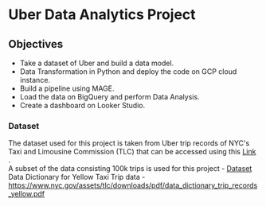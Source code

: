 # Uber Data Analytics Project

## Objectives
- Take a dataset of Uber and build a data model.
- Data Transformation in Python and deploy the code on GCP cloud instance.
- Build a pipeline using MAGE.
- Load the data on BigQuery and perform Data Analysis.
- Create a dashboard on Looker Studio.

### Dataset
The dataset used for this project is taken from Uber trip records of NYC's Taxi and Limousine Commission (TLC) that can be accessed using this [Link](https://www.nyc.gov/site/tlc/about/tlc-trip-record-data.page) . <br />
A subset of the data consisting 100k trips is used for this project - [Dataset](https://github.com/Praveen-L-Uppunda/uber_data_engineering/blob/491202e1b207b3f1eaad137dcd4603f024220990/dataset/uber_data.csv)
<br />
Data Dictionary for Yellow Taxi Trip data - https://www.nyc.gov/assets/tlc/downloads/pdf/data_dictionary_trip_records_yellow.pdf

  
